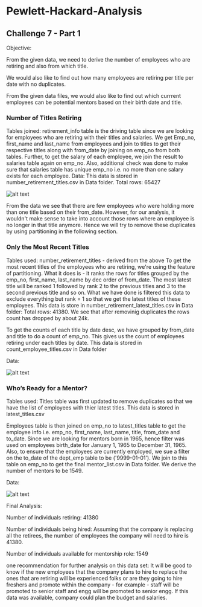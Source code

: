 # Pewlett-Hackard-Analysis
  
## Challenge 7 - Part 1
Objective: 
  
From the given data, we need to derive the number of employees who are retiring and also from which title. 
  
We would also like to find out how many employees are retiring per title per date with no duplicates. 
  
From the given data files, we would also like to find out which currrent employees can be potential mentors based on their birth date and title.
  
### Number of Titles Retiring
  
Tables joined: retirement_info table is the driving table since we are looking for employees who are retiring with their titles and salaries. We get Emp_no, first_name and last_name from employees and join to titles to get their respective titles along with from_date by joining on emp_no from both tables. Further, to get the salary of each employee, we join the result to salaries table again on emp_no. Also, additional check was done to make sure that salaries table has unique emp_no i.e. no more than one salary exists for each employee.
Data: This data is stored in number_retirement_titles.csv in Data folder. Total rows: 65427
  
![alt text](https://github.com/29bharat/Pewlett_Hackard_Analysis/blob/master/Data/number_retirement_titles.PNG)

From the data we see that there are few employees who were holding more than one title based on their from_date. However, for our analysis, it wouldn't make sense to take into account those rows where an employee is no longer in that title anymore. Hence we will try to remove these duplicates by using partitioning in the following section.
  
### Only the Most Recent Titles
Tables used: number_retirement_titles - derived from the above
To get the most recent titles of the employees who are retiring, we're using the feature of partitioning. What it does is - it ranks the rows for titles grouped by the emp_no, first_name, last_name by dec order of from_date. The most latest title will be ranked 1 followed by rank 2 to the previous titles and 3 to the second previous title and so on. What we have done is filtered this data to exclude everything but rank = 1 so that we get the latest titles of these employees. This data is store in number_retirement_latest_titles.csv in Data folder: Total rows: 41380. We see that after removinig duplicates the rows count has dropped by about 24k.
  
To get the counts of each title by date desc, we have grouped by from_date and title to do a count of emp_no. This gives us the count of employees retiring under each titles by date. This data is stored in count_employee_titles.csv in Data folder
  
Data:
  
![alt text](https://github.com/29bharat/Pewlett_Hackard_Analysis/blob/master/Data/count_employee_titles.PNG)

### Who’s Ready for a Mentor?
Tables used: Titles table was first updated to remove duplicates so that we have the list of employees with thier latest titles. This data is stored in latest_titles.csv
  
Employees table is then joined on emp_no to latest_titles table to get the employee info i.e. emp_no, first_name, last_name, title, from_date and to_date. Since we are looking for mentors born in 1965, hence filter was used on employees birth_date for January 1, 1965 to December 31, 1965. Also, to ensure that the employees are currently employed, we sue a filter on the to_date of the dept_emp table to be ('9999-01-01'). We join to this table on emp_no to get the final mentor_list.csv in Data folder. We derive the number of mentors to be 1549.
  
Data:
  
![alt text](https://github.com/29bharat/Pewlett_Hackard_Analysis/blob/master/Data/Mentor_List.PNG)


Final Analysis:
  
Number of individuals retiring: 41380
  
Number of individuals being hired: Assuming that the company is replacing all the retirees, the number of employees the company will need to hire is 41380.
  
Number of individuals available for mentorship role: 1549

one recommendation for further analysis on this data set: It will be good to know if the new employees that the company plans to hire to replace the ones that are retiring will be experienced folks or are they going to hire freshers and promote within the company - for example - staff will be promoted to senior staff and engg will be promoted to senior engg. If this data was available, company could plan the budget and salaries. 
